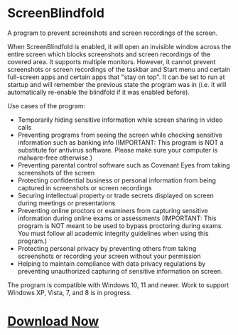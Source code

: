 # ScreenBlindfold
A program to prevent screenshots and screen recordings of the screen.

When ScreenBlindfold is enabled, it will open an invisible window across the entire screen which blocks screenshots and screen recordings of the covered area. It supports multiple monitors. However, it cannot prevent screenshots or screen recordings of the taskbar and Start menu and certain full-screen apps and certain apps that "stay on top". It can be set to run at startup and will remember the previous state the program was in (i.e. it will automatically re-enable the blindfold if it was enabled before).

Use cases of the program:

- Temporarily hiding sensitive information while screen sharing in video calls
- Preventing programs from seeing the screen while checking sensitive information such as banking info (IMPORTANT: This program is NOT a substitute for antivirus software. Please make sure your computer is malware-free otherwise.)
- Preventing parental control software such as Covenant Eyes from taking screenshots of the screen
- Protecting confidential business or personal information from being captured in screenshots or screen recordings
- Securing intellectual property or trade secrets displayed on screen during meetings or presentations
- Preventing online proctors or examiners from capturing sensitive information during online exams or assessments (IMPORTANT: This program is NOT meant to be used to bypass proctoring during exams. You must follow all academic integrity guidelines when using this program.)
- Protecting personal privacy by preventing others from taking screenshots or recording your screen without your permission
- Helping to maintain compliance with data privacy regulations by preventing unauthorized capturing of sensitive information on screen.

The program is compatible with Windows 10, 11 and newer. Work to support Windows XP, Vista, 7, and 8 is in progress.

# [Download Now](https://github.com/fffelix-jan/ScreenBlindfold/releases/download/v1.0.0/ScreenBlindfold.exe)
